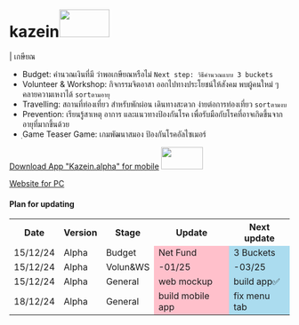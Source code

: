 ﻿# kazein<img src="https://github.com/user-attachments/assets/a77b340a-5a63-4150-90ec-d9930c58b2a8" width="90px;" height="50px">

 | เกษียณ

- Budget: คำนวณเงินที่มี ว่าพอเกษียณหรือไม่ `Next step: วิธีคำนวณแบบ 3 buckets`
- Volunteer & Workshop: กิจกรรมจิตอาสา ออกไปทางประโยชน์ให้สังคม พบผู้คนใหม่ ๆ คลายความเหงาได้ `sortตามอายุ`
- Travelling: สถานที่ท่องเที่ยว สำหรับพักผ่อน เดินทางสะดวก ง่ายต่อการท่องเที่ยว `sortตามงบ`
- Prevention: เรียนรู้สาเหตุ อาการ และแนวทางป้องกันโรค เพื่อรับมือกับโรคที่อาจเกิดขึ้นจากอายุที่มากขึ้นด้วย
- ฺGame Teaser Game: เกมพัฒนาสมอง ป้องกันโรคอัลไซเมอร์

[Download App "Kazein.alpha" for mobile](https://github.com/incluDna/kazein.alpha/blob/863ef5455a5dc9c4274fb891dbba513f71e55c8e/app-debug.apk) <img src="https://i.giphy.com/media/v1.Y2lkPTc5MGI3NjExOGR5OTJ6ZnJ3bnl6YmFrcDZ1aml5NncxNDczZjR3MmxnOTFkdHlxdiZlcD12MV9pbnRlcm5hbF9naWZfYnlfaWQmY3Q9Zw/dpnBD3KRM9WsU/giphy.gif" width="75px;" height="40px">

[Website for PC](https://includna.github.io/kazein.alpha/)


#### Plan for updating
<table>
    <tr>
     <th colspan="11">Date</th>
     <th colspan="11">Version</th>
     <th colspan="11">Stage</th>
      <th colspan="11">Update</th>
      <th colspan="11">Next update</th>
    </tr>
 <tr>
      <td colspan="11">15/12/24</td>
      <td colspan="11">Alpha</td>
  <td colspan="11">Budget</td>
      <td colspan="11" style="background-color:pink;">Net Fund</td>
      <td colspan="11" style="background-color:rgb(171, 220, 239);">3 Buckets</td>
    </tr>
 <tr>
  <td colspan="11">15/12/24</td>    
  <td colspan="11">Alpha</td>
  <td colspan="11">Volun&WS</td>
      <td colspan="11" style="background-color:pink;">-01/25</td>
      <td colspan="11" style="background-color:rgb(171, 220, 239);">-03/25</td>
    </tr>
    <tr>
     <td colspan="11">15/12/24</td>
      <td colspan="11">Alpha</td>
  <td colspan="11">General</td>
      <td colspan="11" style="background-color:pink;">web mockup</td>
      <td colspan="11" style="background-color:rgb(171, 220, 239);">build app✅</td>
    </tr>
 <tr>
     <td colspan="11">18/12/24</td>
      <td colspan="11">Alpha</td>
  <td colspan="11">General</td>
      <td colspan="11" style="background-color:pink;">build mobile app</td>
      <td colspan="11" style="background-color:rgb(171, 220, 239);">fix menu tab</td>
    </tr>

